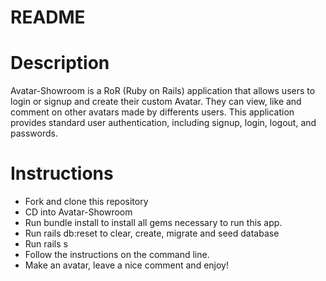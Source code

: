 # README

# Description
Avatar-Showroom is a RoR (Ruby on Rails) application that allows users to login or signup and create their custom Avatar. They can view, like and comment on other avatars made by differents users. This application provides standard user authentication, including signup, login, logout, and passwords.

# Instructions
* Fork and clone this repository
* CD into Avatar-Showroom
* Run bundle install to install all gems necessary to run this app.
* Run rails db:reset to clear, create, migrate and seed database
* Run rails s 
* Follow the instructions on the command line.
* Make an avatar, leave a nice comment and enjoy!
